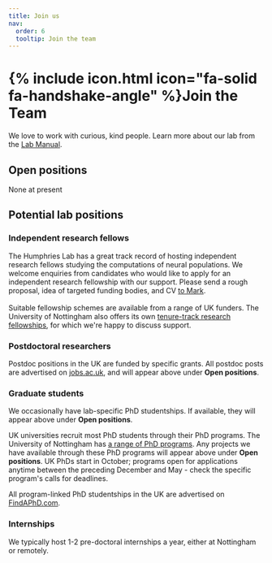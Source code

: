 ```yaml
---
title: Join us
nav:
  order: 6
  tooltip: Join the team
---
```


# {% include icon.html icon="fa-solid fa-handshake-angle" %}Join the Team

We love to work with curious, kind people. Learn more about our lab from the [Lab Manual](https://humphries-lab.github.io/Lab-Manual).

## Open positions

None at present

## Potential lab positions
### Independent research fellows
The Humphries Lab has a great track record of hosting independent research fellows studying the computations of neural populations. We welcome enquiries from candidates who would like to apply for an independent research fellowship with our support. Please send a rough proposal, idea of targeted funding bodies, and CV [to Mark](../members/mark-humphries).
<br>
<br>
Suitable fellowship schemes are available from a range of UK funders. The University of Nottingham also offers its own [tenure-track research fellowships](https://www.nottingham.ac.uk/research/researchwithus/fellowships/nottingham-research.aspx), for which we're happy to discuss support. 

### Postdoctoral researchers
Postdoc positions in the UK are funded by specific grants. All postdoc posts are advertised on [jobs.ac.uk](https://www.jobs.ac.uk/), and will appear above under <b>Open positions</b>.

### Graduate students
We occasionally have lab-specific PhD studentships. If available, they will appear above under <b>Open positions</b>.
<br>

UK universities recruit most PhD students through their PhD programs. The University of Nottingham has [a range of PhD programs](https://www.nottingham.ac.uk/doctoral-training-centres/our-centres.aspx). Any projects we have available through these PhD programs will appear above under <b>Open positions</b>. UK PhDs start in October; programs open for applications anytime between the preceding December and May - check the specific program's calls for deadlines.
<br>

All program-linked PhD studentships in the UK are advertised on [FindAPhD.com](https://www.findaphd.com/).

### Internships
We typically host 1-2 pre-doctoral internships a year, either at Nottingham or remotely. 

